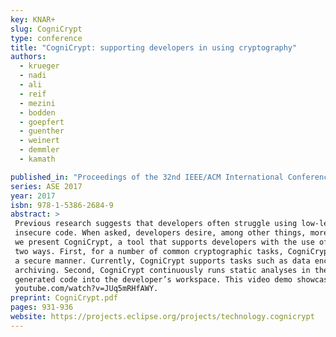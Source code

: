 ```yaml
---
key: KNAR+
slug: CogniCrypt
type: conference
title: "CogniCrypt: supporting developers in using cryptography"
authors:
  - krueger
  - nadi
  - ali
  - reif
  - mezini
  - bodden
  - goepfert
  - guenther
  - weinert
  - demmler
  - kamath

published_in: "Proceedings of the 32nd IEEE/ACM International Conference on Automated Software Engineering"
series: ASE 2017
year: 2017
isbn: 978-1-5386-2684-9
abstract: >
 Previous research suggests that developers often struggle using low-level cryptographic APIs and, as a result, produce
 insecure code. When asked, developers desire, among other things, more tool support to help them use such APIs. In this paper,
 we present CogniCrypt, a tool that supports developers with the use of cryptographic APIs. CogniCrypt assists the developer in
 two ways. First, for a number of common cryptographic tasks, CogniCrypt generates code that implements the respective task in
 a secure manner. Currently, CogniCrypt supports tasks such as data encryption, communication over secure channels, and long-term
 archiving. Second, CogniCrypt continuously runs static analyses in the background to ensure a secure integration of the
 generated code into the developer’s workspace. This video demo showcases the main features of CogniCrypt:
 youtube.com/watch?v=JUq5mRHfAWY.
preprint: CogniCrypt.pdf
pages: 931-936
website: https://projects.eclipse.org/projects/technology.cognicrypt
---
```


